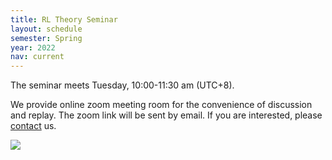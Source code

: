 ```yaml
---
title: RL Theory Seminar
layout: schedule
semester: Spring
year: 2022
nav: current
---
```


The seminar meets Tuesday, 10:00-11:30 am (UTC+8).
<!-- The offline venue is located in 501 Daoyuan Building. -->
We provide online zoom meeting room for the convenience of discussion and replay.
The zoom link will be sent by email. If you are interested, please [contact](about.html) us.

<a target="_blank" href="https://calendar.google.com/event?action=TEMPLATE&amp;tmeid=bjFzaGEzYmI3OGYwZnNqMWxxcWo0MDcyZHVfMjAyMTExMThUMDIwMDAwWiBzenJsZWVAbQ&amp;tmsrc=szrlee%40gmail.com&amp;scp=ALL"><img border="0" src="https://www.google.com/calendar/images/ext/gc_button1_en.gif"></a>